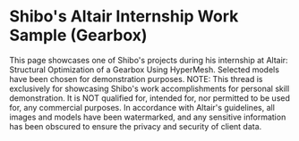# Shibo's Altair Internship Work Sample (Gearbox)
 This page showcases one of Shibo's projects during his internship at Altair: Structural Optimization of a Gearbox Using HyperMesh. Selected models have been chosen for demonstration purposes.
NOTE: This thread is exclusively for showcasing Shibo's work accomplishments for personal skill demonstration. It is NOT qualified for, intended for, nor permitted to be used for, any commercial purposes. In accordance with Altair's guidelines, all images and models have been watermarked, and any sensitive information has been obscured to ensure the privacy and security of client data.
